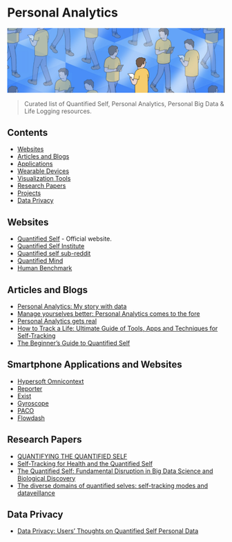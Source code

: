 # Personal Analytics

![](Images/file%20spaces.png)

> Curated list of Quantified Self, Personal Analytics, Personal Big Data & Life Logging resources.

## Contents

- [Websites](#Websites)
- [Articles and Blogs](#articles-and-blogs)
- [Applications](#smartphone-applications-and-websites)
- [Wearable Devices](#devices-and-wearables)
- [Visualization Tools](#visualization-tools)
- [Research Papers](#research-papers)
- [Projects](#open-source-projects)
- [Data Privacy](#data-privacy)

## Websites

- [Quantified Self](http://quantifiedself.com/) - Official website.
- [Quantified Self Institute](https://qsinstitute.com/)
- [Quantified self sub-reddit](https://www.reddit.com/r/QuantifiedSelf/)
- [Quantified Mind](http://www.quantified-mind.com/about)
- [Human Benchmark](https://www.humanbenchmark.com)

## Articles and Blogs

- [Personal Analytics: My story with data](https://medium.com/@shashwatpradhan/personal-analytics-my-story-with-data-609b3469ca02)
- [Manage yourselves better: Personal Analytics comes to the fore](https://www.linkedin.com/pulse/manage-yourselves-better-personal-analytics-comes-fore-chhavi-saluja/)
- [Personal Analytics gets real](https://www.wired.com/insights/2013/11/love-life-and-r-personal-analytics-gets-real/)
- [How to Track a Life: Ultimate Guide of Tools, Apps and Techniques for Self-Tracking](http://www.markwk.com/tracking-tools.html)
- [The Beginner’s Guide to Quantified Self](https://technori.com/2018/08/4281-the-beginners-guide-to-quantified-self-plus-a-list-of-the-best-personal-data-tools-out-there/markmoschel/)

##  Smartphone Applications and Websites

- [Hypersoft Omnicontext](https://hypersoft.com/personal_analytics.htm)
- [Reporter](http://reporter-app.com/)
- [Exist](https://exist.io/)
- [Gyroscope](https://gyrosco.pe/)
- [PACO](https://pacoapp.com/)
- [Flowdash](https://flowdash.co/app/about)


## Research Papers
- [QUANTIFYING THE QUANTIFIED SELF](https://pdfs.semanticscholar.org/7ccb/e2e99078317a8657a2d362cdeb755b323cf4.pdf)
- [Self-Tracking for Health and the Quantified Self](https://link.springer.com/article/10.1007/s13347-016-0215-5)
- [The Quantified Self: Fundamental Disruption in Big Data Science and Biological Discovery](https://www.liebertpub.com/doi/full/10.1089/big.2012.0002)
- [The diverse domains of quantified selves: self-tracking modes and dataveillance](https://www.tandfonline.com/doi/abs/10.1080/03085147.2016.1143726)


## Data Privacy
- [Data Privacy: Users’ Thoughts on Quantified Self Personal Data](http://oro.open.ac.uk/51558/)
